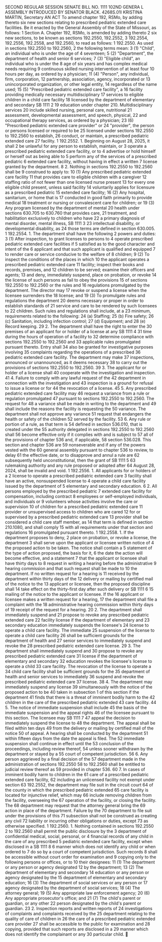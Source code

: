 SECOND REGULAR SESSION
SENATE BILL NO. 1111
102ND GENERA L ASSEMBLY
INTRODUCED BY SENATOR BLACK.
4268S.01I KRISTINA MARTIN, Secretary
AN ACT
To amend chapter 192, RSMo, by adding thereto six new sections relating to prescribed pediatric
extended care facilities.
Be it enacted by the General Assembly of the State of Missouri, as follows:
1 Section A. Chapter 192, RSMo, is amended by adding thereto
2 six new sections, to be known as sections 192.2550, 192.2552,
3 192.2554, 192.2556, 192.2558, and 192.2560, to read as follows:
1 192.2550. As used in sections 192.2550 to 192.2560,
2 the following terms mean:
3 (1) "Child", an individual who is under the age of
4 seventeen;
5 (2) "Department", the department of health and senior
6 services;
7 (3) "Eligible child", an individual who is under the
8 age of six years and has complex medical needs requiring
9 continuous skilled nursing intervention of at least four
10 hours per day, as ordered by a physician;
11 (4) "Person", any individual, firm, corporation,
12 partnership, association, agency, incorporated or
13 unincorporated organization, or other legal entity,
14 regardless of the name used;
15 (5) "Prescribed pediatric extended care facility", a
16 facility providing medically necessary multidisciplinary
17 services to eligible children in a child care facility
18 licensed by the department of elementary and secondary
SB 1111 2
19 education under chapter 210. Multidisciplinary services
20 include skilled nursing, personal care, nutritional
21 assessment, developmental assessment, and speech, physical,
22 and occupational therapy services, as ordered by a physician;
23 (6) "Prescribed pediatric extended care provider" or
24 "provider", the person or persons licensed or required to be
25 licensed under sections 192.2550 to 192.2560 to establish,
26 conduct, or maintain, a prescribed pediatric extended care
27 facility.
1 192.2552. 1. Beginning on August 28, 2025, it shall
2 be unlawful for any person to establish, maintain, or
3 operate a prescribed pediatric extended care facility, or to
4 advertise or hold himself or herself out as being able to
5 perform any of the services of a prescribed pediatric
6 extended care facility, without having in effect a written
7 license granted by the department.
8 2. Nothing in sections 192.2550 to 192.2560 shall be
9 construed to apply to:
10 (1) Any prescribed pediatric extended care facility
11 that provides care to eligible children with a caregiver
12 staffing ratio of not fewer than one licensed nurse present
13 for every one eligible child present, unless said facility
14 voluntarily applies for licensure as a prescribed pediatric
15 extended care facility;
16 (2) Any hospital, sanitarium, or home that is
17 conducted in good faith primarily to provide medical
18 treatment or nursing or convalescent care for children; or
19 (3) Any program licensed by the department of mental
20 health under sections 630.705 to 630.760 that provides care,
21 treatment, and habilitation exclusively to children who have
22 a primary diagnosis of mental disorder, mental illness,
SB 1111 3
23 intellectual disability, or developmental disability, as
24 those terms are defined in section 630.005.
1 192.2554. 1. The department shall have the following
2 powers and duties:
3 (1) After inspection, to grant licenses to persons to
4 operate prescribed pediatric extended care facilities if
5 satisfied as to the good character and intent of the
6 applicant and that such applicant is qualified and equipped
7 to render care or service conducive to the welfare of
8 children;
9 (2) To inspect the conditions of the places in which
10 the applicant operates a prescribed pediatric extended care
11 facility; inspect their books and records, premises, and
12 children to be served; examine their officers and agents;
13 and deny, immediately suspend, place on probation, or revoke
14 the license of such persons as fail to obey the provisions
15 of sections 192.2550 to 192.2560 or the rules and
16 regulations promulgated by the department. The director may
17 revoke or suspend a license when the licensee surrenders the
18 license; and
19 (3) To promulgate rules and regulations the department
20 deems necessary or proper in order to establish standards of
21 service and care to be rendered by such licensees to
22 children. Such rules and regulations shall include, at a
23 minimum, requirements related to the following:
24 (a) Staffing;
25 (b) Fire safety;
26 (c) Sanitation, including infection control;
27 (d) Equipment; and
28 (e) Record keeping.
29 2. The department shall have the right to enter the
30 premises of an applicant for or holder of a license at any
SB 1111 4
31 time during the hours of operation of a facility to
32 determine compliance with sections 192.2550 to 192.2560 and
33 applicable rules promulgated pursuant thereto. Entry shall
34 also be granted for investigative purposes involving
35 complaints regarding the operations of a prescribed
36 pediatric extended care facility. The department may make
37 inspections, announced or unannounced, as it deems necessary
38 to carry out the provisions of sections 192.2550 to 192.2560.
39 3. The applicant for or holder of a license shall
40 cooperate with the investigation and inspection.
41 4. Failure to comply with any lawful request of the
42 department in connection with the investigation and
43 inspection is a ground for refusal to issue a license or for
44 the revocation of a license.
45 5. Any prescribed pediatric extended care facility may
46 request a variance from a rule or regulation promulgated
47 pursuant to sections 192.2550 to 192.2560. The request for
48 a variance shall be made in writing to the department and
49 shall include the reasons the facility is requesting the
50 variance. The department shall not approve any variance
51 request that endangers the health or safety of the children
52 served by the facility.
53 6. Any rule or portion of a rule, as that term is
54 defined in section 536.010, that is created under the
55 authority delegated in sections 192.2550 to 192.2560 shall
56 become effective only if it complies with and is subject to
57 all of the provisions of chapter 536 and, if applicable,
58 section 536.028. This section and chapter 536 are
59 nonseverable and if any of the powers vested with the
60 general assembly pursuant to chapter 536 to review, to delay
61 the effective date, or to disapprove and annul a rule are
62 subsequently held unconstitutional, then the grant of
SB 1111 5
63 rulemaking authority and any rule proposed or adopted after
64 August 28, 2024, shall be invalid and void.
1 192.2556. 1. All applicants for or holders of a
2 license to operate a prescribed pediatric extended care
3 facility shall have an active, nonsuspended license to
4 operate a child care facility issued by the department of
5 elementary and secondary education.
6 2. All persons employed by the prescribed pediatric
7 extended care facility for compensation, including contract
8 employees or self-employed individuals, and individuals or
9 volunteers whose activities involve the care or supervision
10 of children for a prescribed pediatric extended care
11 provider or unsupervised access to children who are cared
12 for or supervised by a prescribed pediatric extended care
13 provider shall be considered a child care staff member, as
14 that term is defined in section 210.1080, and shall comply
15 with all requirements under that section and regulations
16 promulgated pursuant thereto.
1 192.2558. 1. If the department proposes to deny,
2 place on probation, or revoke a license, the department
3 shall serve upon the applicant or licensee written notice of
4 the proposed action to be taken. The notice shall contain a
5 statement of the type of action proposed, the basis for it,
6 the date the action will become effective, and a statement
7 that the applicant or licensee shall have thirty days to
8 request in writing a hearing before the administrative
9 hearing commission and that such request shall be made to
10 the department. If no written request for a hearing is
11 received by the department within thirty days of the
12 delivery or mailing by certified mail of the notice to the
13 applicant or licensee, then the proposed discipline shall
14 take effect on the thirty-first day after such delivery or
SB 1111 6
15 mailing of the notice to the applicant or licensee. If the
16 applicant or licensee makes a written request for a hearing,
17 the department shall file a complaint with the
18 administrative hearing commission within thirty days of
19 receipt of the request for a hearing.
20 2. The department shall immediately suspend and
21 propose to revoke any prescribed pediatric extended care
22 facility license if the department of elementary and
23 secondary education immediately suspends the licensee's
24 license to operate a child care facility. The immediate
25 suspension of the license to operate a child care facility
26 shall be sufficient grounds for the department of health and
27 senior services to immediately suspend and revoke the
28 prescribed pediatric extended care license.
29 3. The department shall immediately suspend and
30 propose to revoke any prescribed pediatric extended care
31 license if the department of elementary and secondary
32 education revokes the licensee's license to operate a child
33 care facility. The revocation of the license to operate a
34 child care facility shall be sufficient grounds for the
35 department of health and senior services to immediately
36 suspend and revoke the prescribed pediatric extended care
37 license.
38 4. The department may immediately suspend any license
39 simultaneously with the notice of the proposed action to be
40 taken in subsection 1 of this section if the department
41 finds that there is a threat of imminent bodily harm to the
42 children in the care of the prescribed pediatric extended
43 care facility.
44 5. The notice of immediate suspension shall include
45 the basis of the immediate suspension and the appeal rights
46 of the licensee pursuant to this section. The licensee may
SB 1111 7
47 appeal the decision to immediately suspend the license to
48 the department. The appeal shall be filed within ten days
49 from the delivery or mailing by certified mail of the notice
50 of appeal. A hearing shall be conducted by the department
51 within fifteen days from the date the appeal is filed. The
52 immediate suspension shall continue in effect until the
53 conclusion of the proceedings, including review thereof,
54 unless sooner withdrawn by the department or stayed by a
55 court of competent jurisdiction.
56 6. Any person aggrieved by a final decision of the
57 department made in the administration of sections 192.2550
58 to 192.2560 shall be entitled to judicial review thereof as
59 provided in chapter 536.
60 7. In cases of imminent bodily harm to children in the
61 care of a prescribed pediatric extended care facility,
62 including an unlicensed facility not exempt under section
63 192.2552, the department may file suit in the circuit court
64 of the county in which the prescribed pediatric extended
65 care facility is located for injunctive relief, which may
66 include removing children from the facility, overseeing the
67 operation of the facility, or closing the facility. The
68 department may request that the attorney general bring the
69 action in place of the department. Failure by the
70 department to file suit under the provisions of this
71 subsection shall not be construed as creating any civil
72 liability or incurring other obligations or duties, except
73 as otherwise specified.
1 192.2560. 1. Nothing contained in sections 192.2550
2 to 192.2560 shall permit the public disclosure by the
3 department of confidential medical, social, personal, or
4 financial records of any child in the care of any prescribed
5 pediatric extended care facility, except when disclosed in a
SB 1111 8
6 manner which does not identify any child or when ordered to
7 do so by a court of competent jurisdiction. Such records
8 shall be accessible without court order for examination and
9 copying only to the following persons or offices, or to
10 their designees:
11 (1) The department or any person or agency designated
12 by the department;
13 (2) The department of elementary and secondary
14 education or any person or agency designated by the
15 department of elementary and secondary education;
16 (3) The department of social services or any person or
17 agency designated by the department of social services;
18 (4) The attorney general;
19 (5) Any appropriate law enforcement agency;
20 (6) Any appropriate prosecutor's office; and
21 (7) The child's parent or guardian, or any other
22 person designated by the child's parent or guardian.
23 2. Inspection reports and written reports of
24 investigations of complaints and complaints received by the
25 department relating to the quality of care of children in
26 the care of a prescribed pediatric extended care provider
27 shall be accessible to the public for examination and
28 copying, provided that such reports are disclosed in a
29 manner which does not identify the complainant or any
30 particular child.
